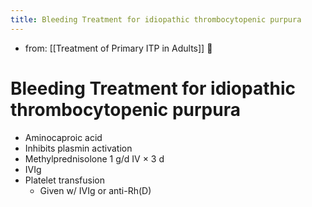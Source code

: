 ```yaml
---
title: Bleeding Treatment for idiopathic thrombocytopenic purpura
---
```


- from: [[Treatment of Primary ITP in Adults]] 󰒖

# Bleeding Treatment for idiopathic thrombocytopenic purpura

- Aminocaproic acid
- Inhibits plasmin activation
- Methylprednisolone 1 g/d IV × 3 d
- IVIg
- Platelet transfusion
  - Given w/ IVIg or anti-Rh(D)
